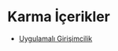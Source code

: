# Karma İçerikler

<!--Index-->

- [Uygulamalı Girişimcilik](./Uygulamal%C4%B1%20Giri%C5%9Fimcilik.rar)

<!--Index-->
